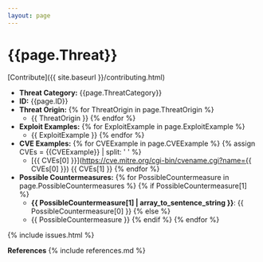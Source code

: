 ```yaml
---
layout: page
---
```



# {{page.Threat}}
[Contribute]({{ site.baseurl }}/contributing.html)

- __Threat Category:__ {{page.ThreatCategory}}
- __ID:__ {{page.ID}}
- __Threat Origin:__
{% for ThreatOrigin in page.ThreatOrigin %}
    - {{ ThreatOrigin }}
{% endfor %}
- __Exploit Examples:__
{% for ExploitExample in page.ExploitExample %}
    - {{ ExploitExample }}
{% endfor %}
- __CVE Examples:__
{% for CVEExample in page.CVEExample %}
    {% assign CVEs = {{CVEExample}} | split: ' ' %}
    - 	[{{ CVEs[0] }}](https://cve.mitre.org/cgi-bin/cvename.cgi?name={{ CVEs[0] }}) {{ CVEs[1] }}
{% endfor %}
- __Possible Countermeasures:__
{% for PossibleCountermeasure in page.PossibleCountermeasures %}
    {% if PossibleCountermeasure[1] %}
    - __{{ PossibleCountermeasure[1] | array_to_sentence_string }}__: {{ PossibleCountermeasure[0] }}
    {% else %}
    - {{ PossibleCountermeasure }}
    {% endif %}
{% endfor %}


{% include issues.html %}


__References__
{% include references.md %}
